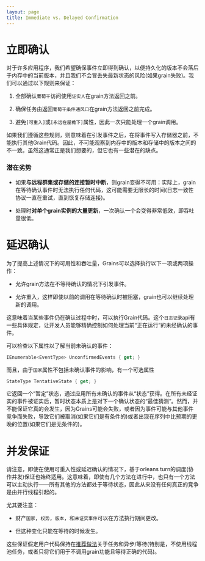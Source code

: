 ```yaml
---
layout: page
title: Immediate vs. Delayed Confirmation
---
```


# 立即确认

对于许多应用程序，我们希望确保事件立即得到确认，以便持久化的版本不会落后于内存中的当前版本，并且我们不会冒丢失最新状态的风险(如果grain失败)。我们可以通过以下规则来保证：

1.  全部确认`葡萄干`访问使用`证实人`在grain方法返回之前。

2.  确保任务由返回`葡萄干条件通风口`在grain方法返回之前完成。

3.  避免`[可重入]`或`[永远在屋檐下]`属性，因此一次只能处理一个grain调用。

如果我们遵循这些规则，则意味着在引发事件之后，在将事件写入存储器之前，不能执行其他Grain代码。因此，不可能观察到内存中的版本和存储中的版本之间的不一致。虽然这通常正是我们想要的，但它也有一些潜在的缺点。

### 潜在劣势

-   如果**与远程群集或存储的连接暂时中断**，则grain变得不可用：实际上，grain在等待确认事件时无法执行任何代码，这可能需要无限长的时间(日志一致性协议一直在重试，直到恢复存储连接)。

-   处理时**对单个grain实例的大量更新**，一次确认一个会变得非常低效，即吞吐量很低。

# 延迟确认

为了提高上述情况下的可用性和吞吐量，Grains可以选择执行以下一项或两项操作：

-   允许grain方法在不等待确认的情况下引发事件。

-   允许重入，这样即使以前的调用在等待确认时被阻塞，grain也可以继续处理新的调用。

这意味着当某些事件仍在确认过程中时，可以执行Grain代码。这个`日志记录`api有一些具体规定，让开发人员能够精确控制如何处理当前“正在运行”的未经确认的事件。

可以检查以下属性以了解当前未确认的事件：

```csharp
IEnumerable<EventType> UnconfirmedEvents { get; }
```

而且，由于`国家`属性不包括未确认事件的影响，有一个可选属性

```csharp
StateType TentativeState { get; }
```

它返回一个“暂定”状态，通过应用所有未确认的事件从“状态”获得。在所有未经证实的事件被证实后，暂时状态本质上是对下一个确认状态的“最佳猜测”。然而，并不能保证它真的会发生，因为Grains可能会失败，或者因为事件可能与其他事件竞争而失败，导致它们被取消(如果它们是有条件的)或者出现在序列中比预期的更晚的位置(如果它们是无条件的)。

# 并发保证

请注意，即使在使用可重入性或延迟确认的情况下，基于orleans turn的调度(协作并发)保证也始终适用。这意味着，即使有几个方法在进行中，也只有一个方法可以主动执行——所有其他的方法都处于等待状态，因此从来没有任何真正的竞争是由并行线程引起的。

尤其要注意：

-   财产`国家`，`权势`，`版本`，和`未证实事件`可以在方法执行期间更改。

-   但这种变化只能在等待的时候发生。

这些保证假定用户代码保持在[推荐做法](../external_tasks_and_grains.md)关于任务和异步/等待(特别是，不使用线程池任务，或者只将它们用于不调用grain功能且等待正确的代码)。
